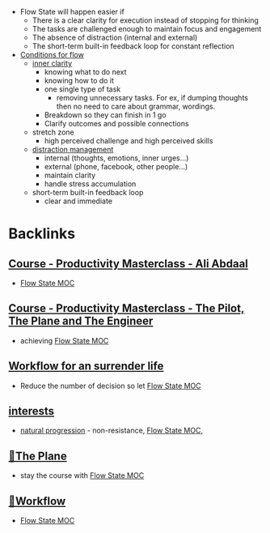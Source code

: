 - Flow State will happen easier if
    - There is a clear clarity for execution instead of stopping for thinking
    - The tasks are challenged enough to maintain focus and engagement
    - The absence of distraction (internal and external)
    - The short-term built-in feedback loop for constant reflection
- [Conditions for flow](<Conditions for flow.md>)
    - [inner clarity](<inner clarity.md>)
        - knowing what to do next
        - knowing how to do it
        - one single type of task 
            - removing unnecessary tasks. For ex, if dumping thoughts then no need to care about grammar, wordings. 
        - Breakdown so they can finish in 1 go
        - Clarify outcomes and possible connections
    - stretch zone
        - high perceived challenge and high perceived skills
    - [distraction management](<distraction management.md>)
        - internal (thoughts, emotions, inner urges...)
        - external (phone, facebook, other people...)
        - maintain clarity
        - handle stress accumulation
    - short-term built-in feedback loop
        - clear and immediate

# Backlinks
## [Course - Productivity Masterclass - Ali Abdaal](<Course - Productivity Masterclass - Ali Abdaal.md>)
- [Flow State MOC](<Flow State MOC.md>)

## [Course - Productivity Masterclass - The Pilot, The Plane and The Engineer](<Course - Productivity Masterclass - The Pilot, The Plane and The Engineer.md>)
- achieving [Flow State MOC](<Flow State MOC.md>)

## [Workflow for an surrender life](<Workflow for an surrender life.md>)
- Reduce the number of decision so let [Flow State MOC](<Flow State MOC.md>)

## [interests](<interests.md>)
- [natural progression](<natural progression.md>)  - non-resistance, [Flow State MOC](<Flow State MOC.md>),

## [🌱The Plane ](<🌱The Plane .md>)
- stay the course with [Flow State MOC](<Flow State MOC.md>)

## [🌲Workflow ](<🌲Workflow .md>)
- [Flow State MOC](<Flow State MOC.md>)

